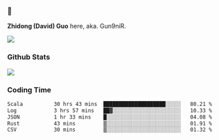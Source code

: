 ### 👋 

**Zhidong (David) Guo** here, aka. Gun9niR.

![](https://komarev.com/ghpvc/?username=Gun9niR&label=Total+Views)

### Github Stats

<img src="https://github-readme-stats.vercel.app/api?username=Gun9niR&count_private=true&show_icons=true&theme=vue-dark&hide_title=true">

### Coding Time

<!--START_SECTION:waka-->

```txt
Scala          30 hrs 43 mins  ████████████████████░░░░░   80.21 %
Log            3 hrs 57 mins   ██▓░░░░░░░░░░░░░░░░░░░░░░   10.33 %
JSON           1 hr 33 mins    █░░░░░░░░░░░░░░░░░░░░░░░░   04.08 %
Rust           43 mins         ▒░░░░░░░░░░░░░░░░░░░░░░░░   01.91 %
CSV            30 mins         ▒░░░░░░░░░░░░░░░░░░░░░░░░   01.32 %
```

<!--END_SECTION:waka-->
